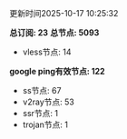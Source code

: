 更新时间2025-10-17 10:25:32

**总订阅: 23**
**总节点: 5093**
- vless节点: 14

**google ping有效节点: 122**
- ss节点: 67
- v2ray节点: 53
- ssr节点: 1
- trojan节点: 1

